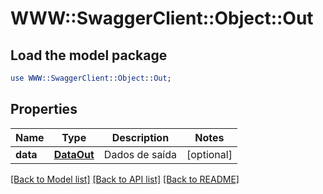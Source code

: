 # WWW::SwaggerClient::Object::Out

## Load the model package
```perl
use WWW::SwaggerClient::Object::Out;
```

## Properties
Name | Type | Description | Notes
------------ | ------------- | ------------- | -------------
**data** | [**DataOut**](DataOut.md) | Dados de saída | [optional] 

[[Back to Model list]](../README.md#documentation-for-models) [[Back to API list]](../README.md#documentation-for-api-endpoints) [[Back to README]](../README.md)


